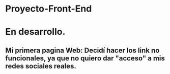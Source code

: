 # Proyecto-Front-End
# En desarrollo.
## Mi primera pagina Web: Decidí hacer los link no funcionales, ya que no quiero dar "acceso" a mis redes sociales reales.
